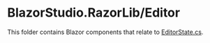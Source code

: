 ﻿# BlazorStudio.RazorLib/Editor

This folder contains Blazor components that relate
to [EditorState.cs](/BlazorStudio.ClassLib/Store/EditorCase/EditorState.cs).